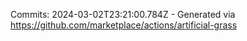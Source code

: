 Commits: 2024-03-02T23:21:00.784Z - Generated via https://github.com/marketplace/actions/artificial-grass
<br>
